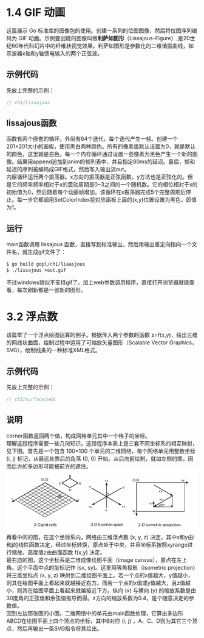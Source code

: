 # 1.4 GIF 动画
这篇展示 Go 标准库的图像包的使用。创建一系列的位图图像，然后将位图序列编码为 GIF 动画。示例要创建的图像叫做**利萨如图形**（Lissajous-Figure）,是20世纪60年代科幻片中的纤维状视觉效果。利萨如图形是参数化的二维谐振曲线，如示波器x轴和y轴馈电输入的两个正弦波。  

## 示例代码
先放上完整的示例：
```go
// ch1/lissajous
```

## lissajous函数
函数有两个嵌套的循环。外层有64个迭代，每个迭代产生一帧。创建一个201×201大小的画板，使用黑白两种颜色。所有的像素值默认设置为0，就是默认的颜色，这里就是白色。每一个内存循环通过设置一些像素为黑色产生一个新的图像。结果用append追加到anim的帧列表中，并且指定80ms的延迟。最后，帧和延迟的序列被编码成GIF格式，然后写入输出流out。  
内层循环运行两个振荡器。x方向的振荡器是正弦函数，y方法也是正弦化的。但是它的频率频率相对于x的震动周期是0~3之间的一个随机数。它的相位相对于x的初始值为0，然后随着每个动画帧增加。该循环在x振荡器完成5个完整周期后停止。每一步它都调用SetColorIndex将对应画板上画的(x,y)位置设置为黑色，即值为1。  

## 运行
main函数调用 lissajous 函数，直接写到标准输出，然后用输出重定向指向一个文件名，就生成gif文件了：
```
$ go build gopl/ch1/liaasjous
$ ./lissajous >out.gif
```
不过windows貌似不支持gif了。加上web参数调用程序，直接打开浏览器就能查看，每次刷新都是一张新的图形。

# 3.2 浮点数
该篇举了一个浮点绘图运算的例子。根据传入两个参数的函数 z=f(x,y)，绘出三维的网线状曲面，绘制过程中运用了可缩放矢量图形（Scalable Vector Graphics， SVG），绘制线条的一种标准XML格式。

## 示例代码
先放上完整的示例：
```go
// ch3/surface/web
```

## 说明
corner函数返回两个值，构成网格单元其中一个格子的坐标。  
理解这段程序需要一些几何知识。这段程序本质上是三套不同坐标系的相互映射，见下图。首先是一个包含 100×100 个单元的二维网络，每个网络单元用整数坐标 (i, j) 标记，从最远处靠后的角落 (0, 0) 开始。从后向前绘制，就如左侧的图，因而后方的多边形可能被前方的遮住。  
![image](web_pic.png)  
再看中间的图，在这个坐标系内，网络由三维浮点数 (x, y, z) 决定，其中x和y由i和j的线性函数决定，经过坐标转换，原点处于中央，并且坐标系按照xyrange进行缩放。高度值z由曲面函数 f(x,y) 决定。  
最右边的图，这个坐标系是二维成像绘图平面（image canvas），原点在左上角。这个平面中点的坐标记作 (sx, sy)。这里用等角投影（isometric projection）将三维坐标点 (x, y, z) 映射到二维绘图平面上。若一个点的x值越大，y值越小，则其在绘图平面上看起来就越接近右方。而若一个点的x值或y值越大，且z值越小，则其在绘图平面上看起来就越接近下方。纵向 (x) 与横向 (y) 的缩放系数是由30度角的正弦值和余弦值推导而得。z方向的缩放系数为0.4，是个随意决定的参数值。  
回到左边那张图的小图，二维网络中的单元由main函数处理，它算出多边形ABCD在绘图平面上四个顶点的坐标，其中B对应 (i, j) ，A、C、D则为其它三个顶点，然后再输出一条SVG指令将其绘出。